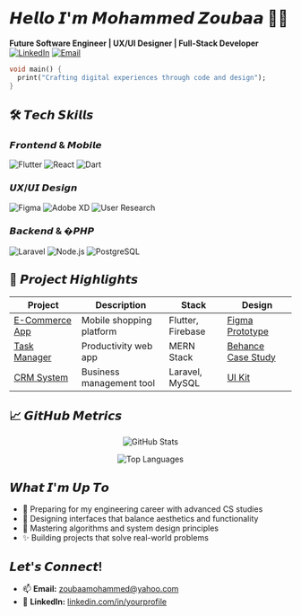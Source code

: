 
# 𝙃𝙚𝙡𝙡𝙤 𝙄'𝙢 𝙈𝙤𝙝𝙖𝙢𝙢𝙚𝙙 𝙕𝙤𝙪𝙗𝙖𝙖 👨‍💻

**Future Software Engineer | UX/UI Designer | Full-Stack Developer**  
[![LinkedIn](https://img.shields.io/badge/LinkedIn-0077B5?style=flat&logo=linkedin&logoColor=white)](https://www.linkedin.com/in/zoubaa-mohammed-398266350/)
[![Email](https://img.shields.io/badge/Gmail-D14836?style=flat&logo=gmail&logoColor=white)](mailto:zoubaamohammed@yahoo.com)


```dart
void main() {
  print("Crafting digital experiences through code and design");
}
```

## 🛠 𝙏𝙚𝙘𝙝 𝙎𝙠𝙞𝙡𝙡𝙨

### 𝙁𝙧𝙤𝙣𝙩𝙚𝙣𝙙 & 𝙈𝙤𝙗𝙞𝙡𝙚
![Flutter](https://img.shields.io/badge/Flutter-02569B?style=for-the-badge&logo=flutter&logoColor=white)
![React](https://img.shields.io/badge/React-20232A?style=for-the-badge&logo=react&logoColor=61DAFB)
![Dart](https://img.shields.io/badge/Dart-0175C2?style=for-the-badge&logo=dart&logoColor=white)

### 𝙐𝙓/𝙐𝙄 𝘿𝙚𝙨𝙞𝙜𝙣
![Figma](https://img.shields.io/badge/Figma-F24E1E?style=for-the-badge&logo=figma&logoColor=white)
![Adobe XD](https://img.shields.io/badge/Adobe%20XD-470137?style=for-the-badge&logo=Adobe%20XD&logoColor=#FF61F6)
![User Research](https://img.shields.io/badge/User_Research-FF6B6B?style=for-the-badge&logo=open-access&logoColor=white)

### 𝘽𝙖𝙘𝙠𝙚𝙣𝙙 & �𝙋𝙃𝙋
![Laravel](https://img.shields.io/badge/Laravel-FF2D20?style=for-the-badge&logo=laravel&logoColor=white)
![Node.js](https://img.shields.io/badge/Node.js-339933?style=for-the-badge&logo=nodedotjs&logoColor=white)
![PostgreSQL](https://img.shields.io/badge/PostgreSQL-316192?style=for-the-badge&logo=postgresql&logoColor=white)

## 🌟 𝙋𝙧𝙤𝙟𝙚𝙘𝙩 𝙃𝙞𝙜𝙝𝙡𝙞𝙜𝙝𝙩𝙨

| Project | Description | Stack | Design |
|---------|-------------|-------|--------|
| [E-Commerce App](link) | Mobile shopping platform | Flutter, Firebase | [Figma Prototype](link) |
| [Task Manager](link) | Productivity web app | MERN Stack | [Behance Case Study](link) |
| [CRM System](link) | Business management tool | Laravel, MySQL | [UI Kit](link) |

## 📈 𝙂𝙞𝙩𝙃𝙪𝙗 𝙈𝙚𝙩𝙧𝙞𝙘𝙨
<div align="center">
  
![GitHub Stats](https://github-readme-stats.vercel.app/api?username=yourusername&show_icons=true&theme=radical&hide_border=true&include_all_commits=true)

![Top Languages](https://github-readme-stats.vercel.app/api/top-langs/?username=yourusername&layout=compact&theme=radical&hide_border=true)

</div>

## 𝙒𝙝𝙖𝙩 𝙄'𝙢 𝙐𝙥 𝙏𝙤
- 🔭 Preparing for my engineering career with advanced CS studies
- 🎨 Designing interfaces that balance aesthetics and functionality
- 🌱 Mastering algorithms and system design principles
- ✨ Building projects that solve real-world problems

## 𝙇𝙚𝙩'𝙨 𝘾𝙤𝙣𝙣𝙚𝙘𝙩!
- 📫 **Email:** zoubaamohammed@yahoo.com
- 💼 **LinkedIn:** [linkedin.com/in/yourprofile](https://www.linkedin.com/in/zoubaa-mohammed-398266350/)

